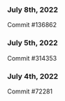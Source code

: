 ### July 8th, 2022

Commit #136862

### July 5th, 2022

Commit #314353


### July 4th, 2022

Commit #72281
